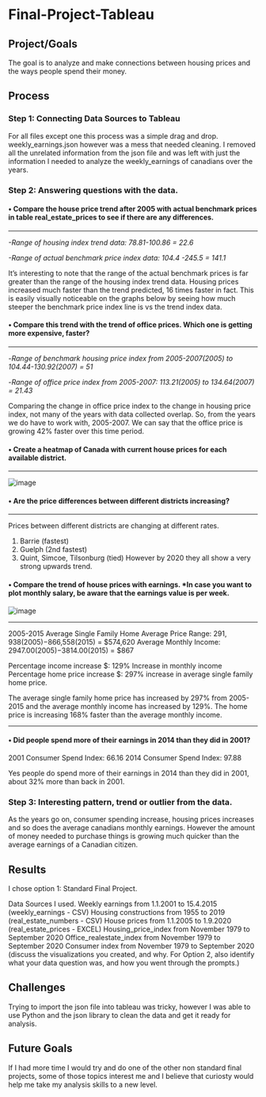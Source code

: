 # Final-Project-Tableau

## Project/Goals
The goal is to analyze and make connections between housing prices and the ways people spend their money.

## Process
### Step 1: Connecting Data Sources to Tableau
For all files except one this process was a simple drag and drop.
weekly_earnings.json however was a mess that needed cleaning. I removed all the unrelated information from the json file and was left with just the information I needed to analyze the weekly_earnings of canadians over the years.

### Step 2: Answering questions with the data.

#### •	Compare the house price trend after 2005 with actual benchmark prices in table real_estate_prices to see if there are any differences.

---
*-Range of housing index trend data: 78.81-100.86 = 22.6*

*-Range of actual benchmark price index data: 104.4 -245.5 = 141.1*

It’s interesting to note that the range of the actual benchmark prices is far greater than the range of the housing index trend data.
Housing prices increased much faster than the trend predicted, 16 times faster in fact.
This is easily visually noticeable on the graphs below by seeing how much steeper the benchmark price index line is vs the trend index data.

#### •	Compare this trend with the trend of office prices. Which one is getting more expensive, faster?

---
-*Range of benchmark housing price index from 2005-2007(2005) to 104.44-130.92(2007) = 51*

-*Range of office price index from 2005-2007:  113.21(2005) to 134.64(2007) = 21.43*

Comparing the change in office price index to the change in housing price index, not many of the years with data collected overlap. So, from the years we do have to work with, 2005-2007. We can say that the office price is growing 42% faster over this time period.

#### •	Create a heatmap of Canada with current house prices for each available district.

---

![image](https://github.com/Christopher-DSA/Final-Project-Tableau/assets/132075292/3f1f2e32-8762-4c81-b844-e091f93a3ed1)


#### •	Are the price differences between different districts increasing?

---
Prices between different districts are changing at different rates.
1.	Barrie (fastest)
2.	Guelph (2nd fastest)
3.	Quint, Simcoe, Tilsonburg (tied)
However by 2020 they all show a very strong upwards trend.

#### •	Compare the trend of house prices with earnings. *In case you want to plot monthly salary, be aware that the earnings value is per week.
![image](https://github.com/Christopher-DSA/Final-Project-Tableau/assets/132075292/f8e22042-2504-455e-a798-0c4d4da25789)

---
2005-2015
Average Single Family Home Average Price Range: $291,938(2005)-$866,558(2015) = $574,620
Average Monthly Income: $2947.00(2005)-$3814.00(2015) = $867

Percentage income increase $:
129% Increase in monthly income
Percentage home price increase $:
297% increase in average single family home price.

The average single family home price has increased by 297% from 2005-2015 and the average monthly income has increased by 129%. The home price is increasing 168% faster than the average monthly income.

---
#### •	Did people spend more of their earnings in 2014 than they did in 2001?
2001 Consumer Spend Index: 66.16
2014 Consumer Spend Index: 97.88

Yes people do spend more of their earnings in 2014 than they did in 2001, about 32% more than back in 2001.


### Step 3: Interesting pattern, trend or outlier from the data.
As the years go on, consumer spending increase, housing prices increases and so does the average canadians monthly earnings. However the amount of money needed to purchase things is growing much quicker than the average earnings of a Canadian citizen.

## Results
I chose option 1: Standard Final Project.

Data Sources I used.
Weekly earnings from 1.1.2001 to 15.4.2015 (weekly_earnings - CSV)
Housing constructions from 1955 to 2019 (real_estate_numbers - CSV)
House prices from 1.1.2005 to 1.9.2020 (real_estate_prices - EXCEL)
Housing_price_index from November 1979 to September 2020
Office_realestate_index from November 1979 to September 2020
Consumer index from November 1979 to September 2020
(discuss the visualizations you created, and why. For Option 2, also identify what your data question was, and how you went through the prompts.)

## Challenges 
Trying to import the json file into tableau was tricky, however I was able to use Python and the json library to clean the data and get it ready for analysis.

## Future Goals
If I had more time I would try and do one of the other non standard final projects, some of those topics interest me and I believe that curiosty would help me take my analysis skills to a new level.
